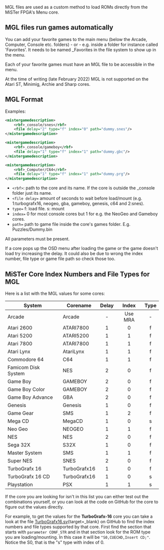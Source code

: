 MGL files are used as a custom method to load ROMs directly from the MiSTer FPGA's Menu core.

## MGL files run games automatically

You can add your favorite games to the main menu (below the Arcade, Computer, Console etc. folders) - or - e.g. inside a folder for instance called 'Favorites'. It needs to be named _Favorites in the file system to show up in the menu.

Each of your favorite games must have an MGL file to be accessible in the menu.

At the time of writing (late February 2022) MGL is not supported on the Atari ST, Minimig, Archie and Sharp cores.

## MGL Format

Examples:

```xml
<mistergamedescription>
	<rbf>_console/snes</rbf>
	<file delay="2" type="f" index="0" path="dummy.snes"/>
</mistergamedescription>
```

```xml
<mistergamedescription>
	<rbf>_console/gameboy</rbf>
	<file delay="1" type="f" index="1" path="dummy.gbc"/>
</mistergamedescription>
```

```xml
<mistergamedescription>
	<rbf>_Computer/C64</rbf>
	<file delay="1" type="f" index="1" path="dummy.prg"/>
</mistergamedescription>
```

* `<rbf>`: path to the core and its name. If the core is outside the _console folder just its name.
* `<file delay=` amount of seconds to wait before load/mount (e.g. 1:turbografx16, neogeo, gba, gameboy, genesis, c64 and 2:snes).
* `type=` f: load file. s: mount
* `index=` 0 for most console cores but 1 for e.g. the NeoGeo and Gameboy cores.
* `path=` path to game file inside the core's games folder. E.g. Puzzles/Dummy.bin

All parameters must be present.

If a core pops up the OSD menu after loading the game or the game doesn't load try increasing the delay. It could also be due to wrong the index number, file type or game file path so check those too.

## MiSTer Core Index Numbers and File Types for MGL

Here is a list with the MGL values for some cores:

| System              | Corename     | Delay | Index   | Type |
| ------------------- | ------------ | :---: | :-----: | :--: |
| Arcade              | Arcade       | -     | Use MRA | -    |
| Atari 2600          | ATARI7800    | 1     | 0       | f    |
| Atari 5200          | ATARI5200    | 1     | 1       | f    |
| Atari 7800          | ATARI7800    | 1     | 1       | f    |
| Atari Lynx          | AtariLynx    | 1     | 1       | f    |
| Commodore 64        | C64          | 1     | 1       | f    |
| Famicom Disk System | NES          | 2     | 0       | f    |
| Game Boy            | GAMEBOY      | 2     | 0       | f    |
| Game Boy Color      | GAMEBOY      | 2     | 0       | f    |
| Game Boy Advance    | GBA          | 2     | 0       | f    |
| Genesis             | Genesis      | 1     | 0       | f    |
| Game Gear           | SMS          | 1     | 2       | f    |
| Mega CD             | MegaCD       | 1     | 0       | s    |
| Neo Geo             | NEOGEO       | 1     | 1       | f    |
| NES                 | NES          | 2     | 0       | f    |
| Sega 32X            | S32X         | 1     | 0       | f    |
| Master System       | SMS          | 1     | 1       | f    |
| Super NES           | SNES         | 2     | 0       | f    |
| TurboGrafx 16       | TurboGrafx16 | 1     | 0       | f    |
| TurboGrafx 16 CD    | TurboGrafx16 | 1     | 0       | s    |
| Playstation         | PSX          | 1     | 1       | s    |

If the core you are looking for isn't in this list you can either test out the combinations yourself, or you can look at the code on GitHub for the core to figure out the values directly.

For example, to get the values for the **TurboGrafx-16** core you can take a look at the file [TurboGrafx16.sv](https://github.com/MiSTer-devel/TurboGrafx16_MiSTer/blob/master/TurboGrafx16.sv){target=_blank} on GitHub to find the index numbers and file types supported by that core. First find the section that starts with `parameter CONF_STR` and in that section look for the ROM type you are loading/mounting. In this case it will be `"S0,CUECHD,Insert CD;"`. Notice the S0, that is the "s" type with index of 0.
